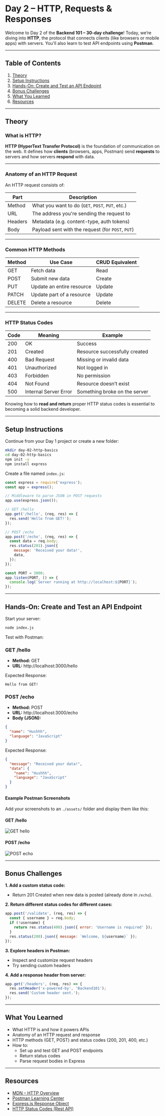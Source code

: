 
# Day 2 – HTTP, Requests & Responses

Welcome to Day 2 of the **Backend 101 – 30-day challenge**!
Today, we’re diving into **HTTP**, the protocol that connects clients (like browsers or mobile apps) with servers.
You'll also learn to test API endpoints using **Postman**.

---

## Table of Contents
1. [Theory](#theory)
2. [Setup Instructions](#setup-instructions)
3. [Hands-On: Create and Test an API Endpoint](#hands-on-create-and-test-an-api-endpoint)
4. [Bonus Challenges](#bonus-challenges)
5. [What You Learned](#what-you-learned)
6. [Resources](#resources)

---

## Theory

### What is HTTP?
**HTTP (HyperText Transfer Protocol)** is the foundation of communication on the web.
It defines how **clients** (browsers, apps, Postman) send **requests** to servers and how servers **respond** with data.

---

### Anatomy of an HTTP Request
An HTTP request consists of:

| Part    | Description                                      |
|---------|--------------------------------------------------|
| Method  | What you want to do (`GET`, `POST`, `PUT`, etc.) |
| URL     | The address you're sending the request to         |
| Headers | Metadata (e.g. content-type, auth tokens)         |
| Body    | Payload sent with the request (for `POST`, `PUT`) |

---

### Common HTTP Methods

| Method | Use Case                 | CRUD Equivalent |
|--------|--------------------------|-----------------|
| GET    | Fetch data               | Read            |
| POST   | Submit new data          | Create          |
| PUT    | Update an entire resource| Update          |
| PATCH  | Update part of a resource| Update          |
| DELETE | Delete a resource        | Delete          |

---

### HTTP Status Codes

| Code | Meaning                   | Example                            |
|------|---------------------------|------------------------------------|
| 200  | OK                        | Success                            |
| 201  | Created                   | Resource successfully created      |
| 400  | Bad Request               | Missing or invalid data            |
| 401  | Unauthorized              | Not logged in                      |
| 403  | Forbidden                 | No permission                      |
| 404  | Not Found                 | Resource doesn’t exist             |
| 500  | Internal Server Error     | Something broke on the server      |

Knowing how to **read and return** proper HTTP status codes is essential to becoming a solid backend developer.

---

## Setup Instructions

Continue from your Day 1 project or create a new folder:

```bash
mkdir day-02-http-basics
cd day-02-http-basics
npm init -y
npm install express
```

Create a file named `index.js`:

```js
const express = require('express');
const app = express();

// Middleware to parse JSON in POST requests
app.use(express.json());

// GET /hello
app.get('/hello', (req, res) => {
  res.send('Hello from GET!');
});

// POST /echo
app.post('/echo', (req, res) => {
  const data = req.body;
  res.status(201).json({
    message: 'Received your data!',
    data,
  });
});

const PORT = 3000;
app.listen(PORT, () => {
  console.log(`Server running at http://localhost:${PORT}`);
});
```

---

## Hands-On: Create and Test an API Endpoint

Start your server:

```bash
node index.js
```

Test with Postman:

### GET /hello

- **Method:** GET
- **URL:** http://localhost:3000/hello

Expected Response:

```
Hello from GET!
```

### POST /echo

- **Method:** POST
- **URL:** http://localhost:3000/echo
- **Body (JSON):**

```json
{
  "name": "Hushhh",
  "language": "JavaScript"
}
```

Expected Response:

```json
{
  "message": "Received your data!",
  "data": {
    "name": "Hushhh",
    "language": "JavaScript"
  }
}
```

#### Example Postman Screenshots
Add your screenshots to an `./assets/` folder and display them like this:

#### GET /hello
![GET hello](./assets/GET-hello.png)

#### POST /echo
![POST echo](./assets/POST-echo.png)

---

## Bonus Challenges

**1. Add a custom status code:**
- Return 201 Created when new data is posted (already done in `/echo`).

**2. Return different status codes for different cases:**

```js
app.post('/validate', (req, res) => {
  const { username } = req.body;
  if (!username) {
    return res.status(400).json({ error: 'Username is required' });
  }
  res.status(200).json({ message: `Welcome, ${username}` });
});
```

**3. Explore headers in Postman:**
- Inspect and customize request headers
- Try sending custom headers

**4. Add a response header from server:**

```js
app.get('/headers', (req, res) => {
  res.setHeader('x-powered-by', 'Backend101');
  res.send('Custom header sent.');
});
```

---

## What You Learned

- What HTTP is and how it powers APIs
- Anatomy of an HTTP request and response
- HTTP methods (GET, POST) and status codes (200, 201, 400, etc.)
- How to:
  - Set up and test GET and POST endpoints
  - Return status codes
  - Parse request bodies in Express

---

## Resources

- [MDN – HTTP Overview](https://developer.mozilla.org/en-US/docs/Web/HTTP/Overview)
- [Postman Learning Center](https://learning.postman.com/)
- [Express.js Response Object](https://expressjs.com/en/4x/api.html#res)
- [HTTP Status Codes (Rest API)](https://restfulapi.net/http-status-codes/)

